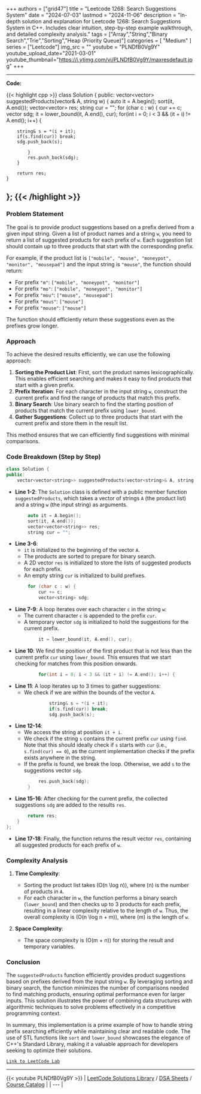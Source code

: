 
+++
authors = ["grid47"]
title = "Leetcode 1268: Search Suggestions System"
date = "2024-07-03"
lastmod = "2024-11-06"
description = "In-depth solution and explanation for Leetcode 1268: Search Suggestions System in C++. Includes clear intuition, step-by-step example walkthrough, and detailed complexity analysis."
tags = ["Array","String","Binary Search","Trie","Sorting","Heap (Priority Queue)"]
categories = [
    "Medium"
]
series = ["Leetcode"]
img_src = ""
youtube = "PLNDfB0Vg9Y"
youtube_upload_date="2021-03-01"
youtube_thumbnail="https://i.ytimg.com/vi/PLNDfB0Vg9Y/maxresdefault.jpg"
+++



---
**Code:**

{{< highlight cpp >}}
class Solution {
public:
    vector<vector<string>> suggestedProducts(vector<string>& A, string w) {
        auto it = A.begin();
        sort(it, A.end());
        vector<vector<string>> res;
        string cur = "";
        for (char c : w) {
            cur += c;
            vector<string> sdg;
            it = lower_bound(it, A.end(), cur);
for(int i = 0; i < 3 && (it + i) != A.end(); i++) {
                
        string& s = *(i + it);
        if(s.find(cur)) break;
        sdg.push_back(s);
                
            }
            res.push_back(sdg);
        }
        
        return res;
    }
};
{{< /highlight >}}
---



### Problem Statement
The goal is to provide product suggestions based on a prefix derived from a given input string. Given a list of product names and a string `w`, you need to return a list of suggested products for each prefix of `w`. Each suggestion list should contain up to three products that start with the corresponding prefix.

For example, if the product list is `["mobile", "mouse", "moneypot", "monitor", "mousepad"]` and the input string is `"mouse"`, the function should return:
- For prefix `"m"`: `["mobile", "moneypot", "monitor"]`
- For prefix `"mo"`: `["mobile", "moneypot", "monitor"]`
- For prefix `"mou"`: `["mouse", "mousepad"]`
- For prefix `"mous"`: `["mouse"]`
- For prefix `"mouse"`: `["mouse"]`

The function should efficiently return these suggestions even as the prefixes grow longer.

### Approach
To achieve the desired results efficiently, we can use the following approach:
1. **Sorting the Product List**: First, sort the product names lexicographically. This enables efficient searching and makes it easy to find products that start with a given prefix.
2. **Prefix Iteration**: For each character in the input string `w`, construct the current prefix and find the range of products that match this prefix.
3. **Binary Search**: Use binary search to find the starting position of products that match the current prefix using `lower_bound`.
4. **Gather Suggestions**: Collect up to three products that start with the current prefix and store them in the result list.

This method ensures that we can efficiently find suggestions with minimal comparisons.

### Code Breakdown (Step by Step)

```cpp
class Solution {
public:
    vector<vector<string>> suggestedProducts(vector<string>& A, string w) {
```
- **Line 1-2**: The `Solution` class is defined with a public member function `suggestedProducts`, which takes a vector of strings `A` (the product list) and a string `w` (the input string) as arguments.

```cpp
        auto it = A.begin();
        sort(it, A.end());
        vector<vector<string>> res;
        string cur = "";
```
- **Line 3-6**: 
  - `it` is initialized to the beginning of the vector `A`. 
  - The products are sorted to prepare for binary search.
  - A 2D vector `res` is initialized to store the lists of suggested products for each prefix.
  - An empty string `cur` is initialized to build prefixes.

```cpp
        for (char c : w) {
            cur += c;
            vector<string> sdg;
```
- **Line 7-9**: A loop iterates over each character `c` in the string `w`:
  - The current character `c` is appended to the prefix `cur`.
  - A temporary vector `sdg` is initialized to hold the suggestions for the current prefix.

```cpp
            it = lower_bound(it, A.end(), cur);
```
- **Line 10**: We find the position of the first product that is not less than the current prefix `cur` using `lower_bound`. This ensures that we start checking for matches from this position onwards.

```cpp
            for(int i = 0; i < 3 && (it + i) != A.end(); i++) {
```
- **Line 11**: A loop iterates up to 3 times to gather suggestions:
  - We check if we are within the bounds of the vector `A`.

```cpp
                string& s = *(i + it);
                if(s.find(cur)) break;
                sdg.push_back(s);
```
- **Line 12-14**:
  - We access the string at position `it + i`.
  - We check if the string `s` contains the current prefix `cur` using `find`. Note that this should ideally check if `s` starts with `cur` (i.e., `s.find(cur) == 0`), as the current implementation checks if the prefix exists anywhere in the string.
  - If the prefix is found, we break the loop. Otherwise, we add `s` to the suggestions vector `sdg`.

```cpp
            res.push_back(sdg);
        }
```
- **Line 15-16**: After checking for the current prefix, the collected suggestions `sdg` are added to the results `res`.

```cpp
        return res;
    }
};
```
- **Line 17-18**: Finally, the function returns the result vector `res`, containing all suggested products for each prefix of `w`.

### Complexity Analysis
1. **Time Complexity**:
   - Sorting the product list takes \(O(n \log n)\), where \(n\) is the number of products in `A`.
   - For each character in `w`, the function performs a binary search (`lower_bound`) and then checks up to 3 products for each prefix, resulting in a linear complexity relative to the length of `w`. Thus, the overall complexity is \(O(n \log n + m)\), where \(m\) is the length of `w`.

2. **Space Complexity**:
   - The space complexity is \(O(m + n)\) for storing the result and temporary variables.

### Conclusion
The `suggestedProducts` function efficiently provides product suggestions based on prefixes derived from the input string `w`. By leveraging sorting and binary search, the function minimizes the number of comparisons needed to find matching products, ensuring optimal performance even for larger inputs. This solution illustrates the power of combining data structures with algorithmic techniques to solve problems effectively in a competitive programming context.

In summary, this implementation is a prime example of how to handle string prefix searching efficiently while maintaining clear and readable code. The use of STL functions like `sort` and `lower_bound` showcases the elegance of C++'s Standard Library, making it a valuable approach for developers seeking to optimize their solutions.

[`Link to LeetCode Lab`](https://leetcode.com/problems/search-suggestions-system/description/)

---
{{< youtube PLNDfB0Vg9Y >}}
| [LeetCode Solutions Library](https://grid47.xyz/leetcode/) / [DSA Sheets](https://grid47.xyz/sheets/) / [Course Catalog](https://grid47.xyz/courses/) |
| --- |
